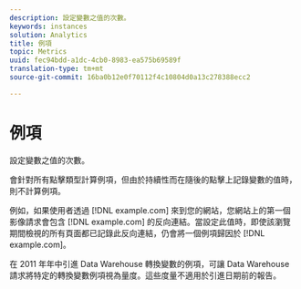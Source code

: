 ```yaml
---
description: 設定變數之值的次數。
keywords: instances
solution: Analytics
title: 例項
topic: Metrics
uuid: fec94bdd-a1dc-4cb0-8983-ea575b69589f
translation-type: tm+mt
source-git-commit: 16ba0b12e0f70112f4c10804d0a13c278388ecc2

---
```



# 例項

設定變數之值的次數。

會針對所有點擊類型計算例項，但由於持續性而在隨後的點擊上記錄變數的值時，則不計算例項。

例如，如果使用者透過 [!DNL example.com] 來到您的網站，您網站上的第一個影像請求會包含 [!DNL example.com] 的反向連結。當設定此值時，即使該瀏覽期間檢視的所有頁面都已記錄此反向連結，仍會將一個例項歸因於 [!DNL example.com]。

在 2011 年年中引進 Data Warehouse 轉換變數的例項，可讓 Data Warehouse 請求將特定的轉換變數例項視為量度。這些度量不適用於引進日期前的報告。
